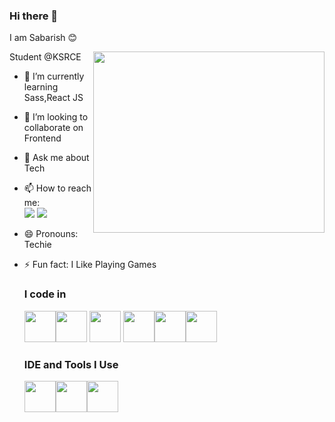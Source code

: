 ### Hi there 👋
I am Sabarish 😊

Student @KSRCE<img align="right" width="370" height="290" src="https://i.pinimg.com/originals/47/f0/34/47f0342cec72b800463bf003eac1257e.gif">

- 🌱 I’m currently learning Sass,React JS
- 👯 I’m looking to collaborate on Frontend
- 💬 Ask me about Tech
- 📫 How to reach me: <br> [<img src="https://img.shields.io/badge/LinkedIn-0077B5?style=for-the-badge&logo=linkedin&logoColor=white" />](https://www.linkedin.com/in/sabarishmanoharan?utm_source=share&utm_campaign=share_via&utm_content=profile&utm_medium=android_app) [<img src="https://img.shields.io/badge/Twitter-1DA1F2?style=for-the-badge&logo=twitter&logoColor=white" />](https://twitter.com/sabarish105)
  
- 😄 Pronouns: Techie
- ⚡ Fun fact: I Like Playing Games

  ### I code in
  <img height="50" width="50" src="https://img.icons8.com/color/48/000000/c-programming.png" /><img height="50" width="50" src="https://img.icons8.com/color/48/000000/java-coffee-cup-logo.png" /> <img height="50" width="50" src="https://img.icons8.com/color/48/000000/html-5.png" /> <img height="50" width="50" src="https://img.icons8.com/color/48/000000/css3.png" /><img height="50" width="50" src="https://img.icons8.com/color/48/000000/javascript.png"/><img height="50" width="50" src="https://img.icons8.com/color/48/000000/bootstrap.png" />

  ### IDE and Tools I Use
  <img height="50" width="50" src="https://img.icons8.com/color/48/000000/visual-studio-code-2019.png"/><img height="50" width="50" src="https://img.icons8.com/color/50/000000/git.png"/><img height="50" src="https://img.icons8.com/officel/480/null/java-eclipse.png"/>
  

